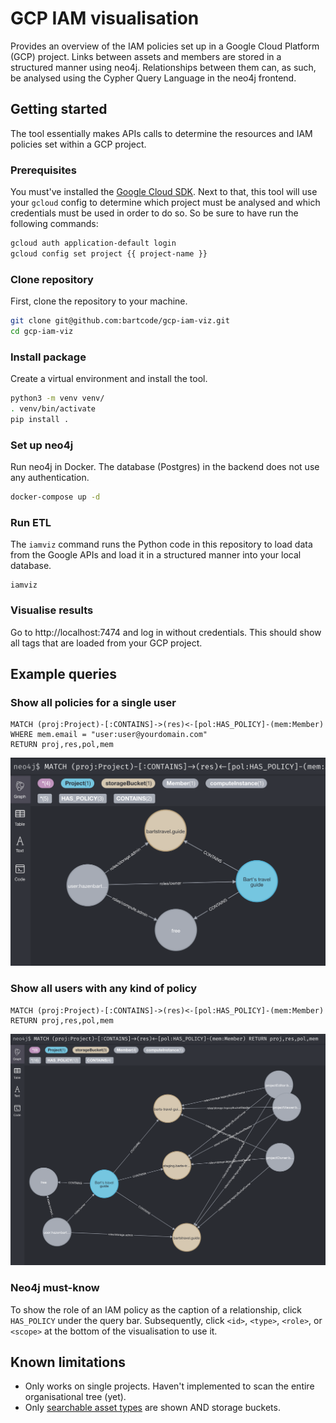 # GCP IAM visualisation

Provides an overview of the IAM policies set up in a Google Cloud Platform (GCP) project.
Links between assets and members are stored in a structured manner using neo4j. Relationships
between them can, as such, be analysed using the Cypher Query Language in the neo4j frontend.

## Getting started

The tool essentially makes APIs calls to determine the resources and IAM policies
set within a GCP project.

### Prerequisites

You must've installed the [Google Cloud SDK](https://cloud.google.com/sdk/docs/install).
Next to that, this tool will use your `gcloud` config to determine which project must be
analysed and which credentials must be used in order to do so. So be sure to have run the
following commands:

```bash
gcloud auth application-default login
gcloud config set project {{ project-name }}
```

### Clone repository

First, clone the repository to your machine.

```bash
git clone git@github.com:bartcode/gcp-iam-viz.git
cd gcp-iam-viz
```

### Install package

Create a virtual environment and install the tool.

```bash
python3 -m venv venv/
. venv/bin/activate
pip install .
```

### Set up neo4j

Run neo4j in Docker. The database (Postgres) in the backend does not use any
authentication.

```bash
docker-compose up -d
```

### Run ETL

The `iamviz` command runs the Python code in this repository to load data from
the Google APIs and load it in a structured manner into your local database.

```
iamviz
```

### Visualise results

Go to http://localhost:7474 and log in without credentials. This should show all
tags that are loaded from your GCP project.


## Example queries

### Show all policies for a single user

```cypher
MATCH (proj:Project)-[:CONTAINS]->(res)<-[pol:HAS_POLICY]-(mem:Member)
WHERE mem.email = "user:user@yourdomain.com"
RETURN proj,res,pol,mem
```
![IAM policies](./images/base-iam-policies.png)


### Show all users with any kind of policy

```cypher
MATCH (proj:Project)-[:CONTAINS]->(res)<-[pol:HAS_POLICY]-(mem:Member)
RETURN proj,res,pol,mem
```
![Accounts with IAM policies](./images/accounts-with-policies.png)

### Neo4j must-know
To show the role of an IAM policy as the caption of a relationship, click
`HAS_POLICY` under the query bar. Subsequently, click `<id>`, `<type>`, `<role>`,
or `<scope>` at the bottom of the visualisation to use it.

## Known limitations

- Only works on single projects. Haven't implemented to scan the entire organisational tree (yet).
- Only [searchable asset types](https://cloud.google.com/asset-inventory/docs/supported-asset-types#searchable_asset_types) are shown AND storage buckets.
